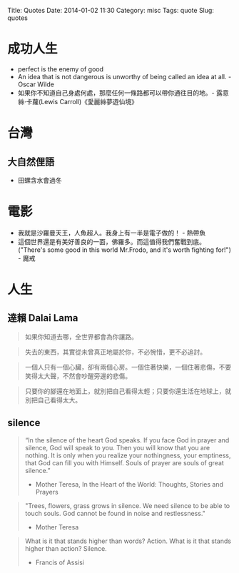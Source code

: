 Title: Quotes
Date: 2014-01-02 11:30
Category: misc
Tags: quote
Slug: quotes

# 成功人生
* perfect is the enemy of good
* An idea that is not dangerous is unworthy of being called an idea at all. - Oscar Wilde
* 如果你不知道自己身處何處，那麼任何一條路都可以帶你通往目的地。- 露意絲‧卡蘿(Lewis Carroll)《愛麗絲夢遊仙境》
# 台灣
## 大自然俚語

* 田螺含水會過冬
# 電影

* 我就是沙羅曼天王，人魚超人。我身上有一半是電子做的！ - 熱帶魚
* 這個世界還是有美好善良的一面，佛羅多。而這值得我們奮戰到底。("There's some good in this world Mr.Frodo, and it's worth fighting for!") - 魔戒

# 人生

## 達賴 Dalai Lama

> 如果你知道去哪，全世界都會為你讓路。

> 失去的東西，其實從未曾真正地屬於你，不必惋惜，更不必追討。

> 一個人只有一個心臟，卻有兩個心房。一個住著快樂，一個住著悲傷，不要笑得太大聲，不然會吵醒旁邊的悲傷。

> 只要你的腳還在地面上，就別把自己看得太輕；只要你還生活在地球上，就別把自己看得太大。

## silence

> “In the silence of the heart God speaks. If you face God in prayer and silence, God will speak to you. Then you will know that you are nothing. It is only when you realize your nothingness, your emptiness, that God can fill you with Himself. Souls of prayer are souls of great silence.”
> - Mother Teresa, In the Heart of the World: Thoughts, Stories and Prayers 

> "Trees, flowers, grass grows in silence. We need silence to be able to touch souls. God cannot be found in noise and restlessness."
> - Mother Teresa

> What is it that stands higher than words?  Action.
> What is it that stands higher than action?  Silence.
> - Francis of Assisi 
